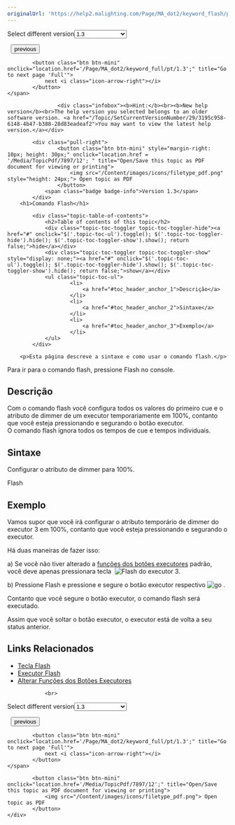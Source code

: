 ```yaml
---
originalUrl: 'https://help2.malighting.com/Page/MA_dot2/keyword_flash/pt/1.3'
---
```


<div class="topic-navigation">

<div class="pull-right">
	<span class="pull-left">


<div class="pull-left">
<form action="/Topic/SetCurrentVersionNumber" class="form-inline" id="frmTagSelector" method="post">	<span class="form-mini">
		<div class="input-prepend"><span class="add-on">Select different version</span><select autocomplete="off" id="versionNumberId" name="versionNumberId" onchange="$(this).closest('#frmTagSelector').submit();" style="width: 120px;"><option value="">- latest -</option>
<option value="3">1.1</option>
<option value="7">1.2</option>
<option selected="selected" value="12">1.3</option>
<option value="16">1.5</option>
<option value="29">1.9</option>
</select></div>
		<input data-val="true" data-val-number="The field Int32 must be a number." data-val-required="The Int32 field is required." id="ProductId" name="ProductId" type="hidden" value="7">
		<input id="CurrentGuid" name="CurrentGuid" type="hidden" value="3195c958-6148-4b47-b388-28d83eadeaf2">
	</span>
</form></div>&nbsp;	</span>
	<span class="pull-right" style="white-space: nowrap;">
			<button class="btn btn-mini" onclick="location.href='/Page/MA_dot2/keyword_fixture/pt/1.3'; " title="Go to previous page 'Fixture'">
				<i class="icon-arrow-left"></i> previous
			</button>

			<button class="btn btn-mini" onclick="location.href='/Page/MA_dot2/keyword_full/pt/1.3';" title="Go to next page 'Full'">
				next <i class="icon-arrow-right"></i> 
			</button>
	</span>
</div>
<div class="clear-fix" style="margin-bottom: 10px"></div>
</div>

					<div class="infobox"><b>Hint:</b><br><b>New help version</b><br>The help version you selected belongs to an older software version. <a href="/Topic/SetCurrentVersionNumber/29/3195c958-6148-4b47-b388-28d83eadeaf2">You may want to view the latest help version.</a></div>

			<div class="pull-right">
					<button class="btn btn-mini" style="margin-right: 10px; height: 30px;" onclick="location.href = '/Media/TopicPdf/7897/12'; " title="Open/Save this topic as PDF document for viewing or printing">
						<img src="/Content/images/icons/filetype_pdf.png" style="height: 24px;"> Open topic as PDF
					</button>
				<span class="badge badge-info">Version 1.3</span>
			</div>
		<h1>Comando Flash</h1>

			<div class="topic-table-of-contents">
				<h2>Table of contents of this topic</h2>
				<div class="topic-toc-toggler topic-toc-toggler-hide"><a href="#" onclick="$('.topic-toc-ul').toggle(); $('.topic-toc-toggler-hide').hide(); $('.topic-toc-toggler-show').show(); return false;">hide</a></div>
				<div class="topic-toc-toggler topic-toc-toggler-show" style="display: none;"><a href="#" onclick="$('.topic-toc-ul').toggle(); $('.topic-toc-toggler-hide').show(); $('.topic-toc-toggler-show').hide(); return false;">show</a></div>
				<ul class="topic-toc-ul">
						<li>
							<a href="#toc_header_anchor_1">Descrição</a>
						</li>
						<li>
							<a href="#toc_header_anchor_2">Sintaxe</a>
						</li>
						<li>
							<a href="#toc_header_anchor_3">Exemplo</a>
						</li>
				</ul>
			</div>

		<p>Esta página descreve a sintaxe e como usar o comando flash.</p>

<p>Para ir para o comando flash, pressione&nbsp;<span class="hardkey">Flash</span>&nbsp;no&nbsp;console.</p>

<a name="toc_header_anchor_1" id="toc_header_anchor_1" class="topic-toc-item"></a><h2>Descrição</h2>

<p>Com o comando flash você configura todos os valores do primeiro cue e o atributo de&nbsp;dimmer de um executor temporariamente em 100%, contanto que você esteja pressionando e segurando o botão executor.<br>
O comando flash ignora todos os tempos de cue e tempos individuais.</p>

<a name="toc_header_anchor_2" id="toc_header_anchor_2" class="topic-toc-item"></a><h2>Sintaxe</h2>

<p>Configurar o atributo de dimmer&nbsp;para 100%.</p>

<div class="cl_input">Flash</div>

<a name="toc_header_anchor_3" id="toc_header_anchor_3" class="topic-toc-item"></a><h2>Exemplo</h2>

<p>Vamos supor que você irá configurar o atributo temporário de&nbsp;dimmer do executor 3 em 100%, contanto que você esteja pressionando e segurando o executor.</p>

<p>Há duas maneiras de fazer isso:</p>

<p>a) Se você não tiver alterado a&nbsp;<a href="/Topic/f613ca45-9cb0-43e7-bb0d-d75fdc5b0d39">funções dos botões executores</a>&nbsp;padrão, você deve apenas pressionara tecla &nbsp;<span class="hardkey"><img alt="Flash" src="/Media/Mlg/flash_1.png"></span>&nbsp;do&nbsp;executor 3.</p>

<p>b) Pressione&nbsp;<span class="hardkey">Flash</span>&nbsp;e pressione e segure o botão executor respectivo&nbsp;<span class="hardkey"><img alt="go" src="/Media/Mlg/go_1.png"></span> .</p>

<p>Contanto que você segure o botão executor, o comando flash será executado.</p>

<p>Assim que você soltar o botão executor, o executor está de volta a seu status anterior.</p>

<a name="toc_header_anchor_4" id="toc_header_anchor_4" class="topic-toc-item"></a><h2>Links Relacionados</h2>

<ul>
	<li><a href="/Topic/f62c9511-6844-45b6-820d-c39da53291a2">Tecla Flash</a></li>
	<li><a href="/Topic/2b646f6d-650f-4ab3-946b-50e6a0adcc17">Executor Flash</a></li>
	<li><a href="/Topic/f613ca45-9cb0-43e7-bb0d-d75fdc5b0d39">Alterar Funções dos Botões Executores</a></li>
</ul>


				<br>
<div class="topic-navigation">

<div class="pull-right">
	<span class="pull-left">


<div class="pull-left">
<form action="/Topic/SetCurrentVersionNumber" class="form-inline" id="frmTagSelector" method="post">	<span class="form-mini">
		<div class="input-prepend"><span class="add-on">Select different version</span><select autocomplete="off" id="versionNumberId" name="versionNumberId" onchange="$(this).closest('#frmTagSelector').submit();" style="width: 120px;"><option value="">- latest -</option>
<option value="3">1.1</option>
<option value="7">1.2</option>
<option selected="selected" value="12">1.3</option>
<option value="16">1.5</option>
<option value="29">1.9</option>
</select></div>
		<input data-val="true" data-val-number="The field Int32 must be a number." data-val-required="The Int32 field is required." id="ProductId" name="ProductId" type="hidden" value="7">
		<input id="CurrentGuid" name="CurrentGuid" type="hidden" value="3195c958-6148-4b47-b388-28d83eadeaf2">
	</span>
</form></div>&nbsp;	</span>
	<span class="pull-right" style="white-space: nowrap;">
			<button class="btn btn-mini" onclick="location.href='/Page/MA_dot2/keyword_fixture/pt/1.3'; " title="Go to previous page 'Fixture'">
				<i class="icon-arrow-left"></i> previous
			</button>

			<button class="btn btn-mini" onclick="location.href='/Page/MA_dot2/keyword_full/pt/1.3';" title="Go to next page 'Full'">
				next <i class="icon-arrow-right"></i> 
			</button>
	</span>
</div>
	<div class="clear-fix"></div>
	<div class="pull-right">
	
			<button class="btn btn-mini" onclick="location.href='/Media/TopicPdf/7897/12';" title="Open/Save this topic as PDF document for viewing or printing">
				<img src="/Content/images/icons/filetype_pdf.png"> Open topic as PDF
			</button>
	</div>
<div class="clear-fix" style="margin-bottom: 10px"></div>
</div>

	
